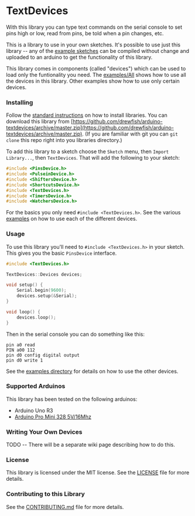 TextDevices
===========

With this library you can type text commands on the serial console to set pins high or low, read from pins, be told when a pin changes, etc.

This is a library to use in your own sketches.
It's possible to use just this library -- any of the [example sketches](https://github.com/drewfish/arduino-textdevices/tree/master/examples/) can be compiled without change and uploaded to an arduino to get the functionality of this library.

This library comes in components (called "devices") which can be used to load only the funtionality you need.
The [examples/All](https://github.com/drewfish/arduino-textdevices/tree/master/examples/All/All.ino) shows how to use all the devices in this library.
Other examples show how to use only certain devices.


### Installing
Follow the [standard instructions](http://arduino.cc/en/Guide/Libraries) on how to install libraries.
You can download this library from [https://github.com/drewfish/arduino-textdevices/archive/master.zip](https://github.com/drewfish/arduino-textdevices/archive/master.zip).
(If you are familiar with git you can `git clone` this repo right into you libraries directory.)

To add this library to a sketch choose the `Sketch` menu, then `Import Library...`, then `TextDevices`. That will add the following to your sketch:

```cpp
#include <PinsDevice.h>
#include <PulseinDevice.h>
#include <ShiftersDevice.h>
#include <ShortcutsDevice.h>
#include <TextDevices.h>
#include <TimersDevice.h>
#include <WatchersDevice.h>
```

For the basics you only need `#include <TextDevices.h>`.
See the various [examples](https://github.com/drewfish/arduino-textdevices/tree/master/examples) on how to use each of the different devices.


### Usage
To use this library you'll need to `#include <TextDevices.h>` in your sketch.
This gives you the basic `PinsDevice` interface.

```cpp
#include <TextDevices.h>

TextDevices::Devices devices;

void setup() {
    Serial.begin(9600);
    devices.setup(&Serial);
}

void loop() {
    devices.loop();
}
```

Then in the serial console you can do something like this:

```
pin a0 read
PIN a00 112
pin d0 config digital output
pin d0 write 1
```

See the [examples directory](https://github.com/drewfish/arduino-textdevices/tree/master/examples) for details on how to use the other devices.


### Supported Arduinos
This library has been tested on the following arduinos:

* Arduino Uno R3
* [Arduino Pro Mini 328 5V/16Mhz](https://www.sparkfun.com/products/11113)


### Writing Your Own Devices
TODO -- There will be a separate wiki page describing how to do this.


### License

This library is licensed under the MIT license.
See the [LICENSE](https://github.com/drewfish/arduino-textdevices/tree/master/LICENSE) file for more details.


### Contributing to this Library
See the [CONTRIBUTING.md](https://github.com/drewfish/arduino-textdevices/tree/master/CONTRIBUTING.md) file for more details.


